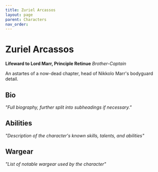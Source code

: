 ```yaml
---
title: Zuriel Arcassos
layout: page
parent: Characters
nav_order: 
---
```

# Zuriel Arcassos
**Lifeward to Lord Marr, Principle Retinue**
*Brother-Captain*

An astartes of a now-dead chapter, head of Nikkolo Marr's bodyguard detail.

## Bio
*"Full biography, further split into subheadings if necessary."*

## Abilities
*"Description of the character's known skills, talents, and abilities"*

## Wargear
*"List of notable wargear used by the character"*
